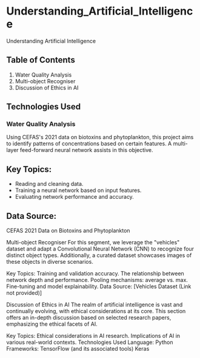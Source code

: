 # Understanding_Artificial_Intelligence
 Understanding Artificial Intelligence
 
## Table of Contents
1. Water Quality Analysis
2. Multi-object Recogniser
3. Discussion of Ethics in AI

## Technologies Used
### Water Quality Analysis
Using CEFAS's 2021 data on biotoxins and phytoplankton, this project aims to identify patterns of concentrations based on certain features. A multi-layer feed-forward neural network assists in this objective.

## Key Topics:
- Reading and cleaning data.
- Training a neural network based on input features.
- Evaluating network performance and accuracy.

## Data Source:
CEFAS 2021 Data on Biotoxins and Phytoplankton

Multi-object Recogniser
For this segment, we leverage the "vehicles" dataset and adapt a Convolutional Neural Network (CNN) to recognize four distinct object types. Additionally, a curated dataset showcases images of these objects in diverse scenarios.

Key Topics:
Training and validation accuracy.
The relationship between network depth and performance.
Pooling mechanisms: average vs. max.
Fine-tuning and model explainability.
Data Source:
[Vehicles Dataset (Link not provided)]

Discussion of Ethics in AI
The realm of artificial intelligence is vast and continually evolving, with ethical considerations at its core. This section offers an in-depth discussion based on selected research papers, emphasizing the ethical facets of AI.

Key Topics:
Ethical considerations in AI research.
Implications of AI in various real-world contexts.
Technologies Used
Language: Python
Frameworks:
TensorFlow (and its associated tools)
Keras
